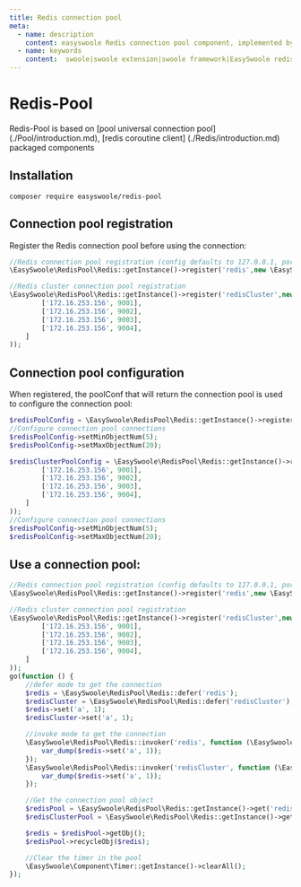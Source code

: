 ```yaml
---
title: Redis connection pool
meta:
  - name: description
    content: easyswoole Redis connection pool component, implemented by universal connection pool and redis coroutine client package
  - name: keywords
    content:  swoole|swoole extension|swoole framework|EasySwoole redis|redis connection pool|swoole redis|redis connection pool
---
```


# Redis-Pool
Redis-Pool is based on [pool universal connection pool] (./Pool/introduction.md), [redis coroutine client] (./Redis/introduction.md) packaged components
## Installation
```shell
composer require easyswoole/redis-pool
```

## Connection pool registration
Register the Redis connection pool before using the connection:

```php
//Redis connection pool registration (config defaults to 127.0.0.1, port 6379)
\EasySwoole\RedisPool\Redis::getInstance()->register('redis',new \EasySwoole\Redis\Config\RedisConfig());

//Redis cluster connection pool registration
\EasySwoole\RedisPool\Redis::getInstance()->register('redisCluster',new \EasySwoole\Redis\Config\RedisClusterConfig([
        ['172.16.253.156', 9001],
        ['172.16.253.156', 9002],
        ['172.16.253.156', 9003],
        ['172.16.253.156', 9004],
    ]
));
```

## Connection pool configuration
When registered, the poolConf that will return the connection pool is used to configure the connection pool:
```php
$redisPoolConfig = \EasySwoole\RedisPool\Redis::getInstance()->register('redis',new \EasySwoole\Redis\Config\RedisConfig());
//Configure connection pool connections
$redisPoolConfig->setMinObjectNum(5);
$redisPoolConfig->setMaxObjectNum(20);

$redisClusterPoolConfig = \EasySwoole\RedisPool\Redis::getInstance()->register('redisCluster',new \EasySwoole\Redis\Config\RedisClusterConfig([
        ['172.16.253.156', 9001],
        ['172.16.253.156', 9002],
        ['172.16.253.156', 9003],
        ['172.16.253.156', 9004],
    ]
));
//Configure connection pool connections
$redisPoolConfig->setMinObjectNum(5);
$redisPoolConfig->setMaxObjectNum(20);
```

## Use a connection pool:

```php
//Redis connection pool registration (config defaults to 127.0.0.1, port 6379)
\EasySwoole\RedisPool\Redis::getInstance()->register('redis',new \EasySwoole\Redis\Config\RedisConfig());

//Redis cluster connection pool registration
\EasySwoole\RedisPool\Redis::getInstance()->register('redisCluster',new \EasySwoole\Redis\Config\RedisClusterConfig([
        ['172.16.253.156', 9001],
        ['172.16.253.156', 9002],
        ['172.16.253.156', 9003],
        ['172.16.253.156', 9004],
    ]
));
go(function () {
    //defer mode to get the connection
    $redis = \EasySwoole\RedisPool\Redis::defer('redis');
    $redisCluster = \EasySwoole\RedisPool\Redis::defer('redisCluster');
    $redis->set('a', 1);
    $redisCluster->set('a', 1);

    //invoke mode to get the connection
    \EasySwoole\RedisPool\Redis::invoker('redis', function (\EasySwoole\Redis\Redis $redis) {
        var_dump($redis->set('a', 1));
    });
    \EasySwoole\RedisPool\Redis::invoker('redisCluster', function (\EasySwoole\Redis\Redis $redis) {
        var_dump($redis->set('a', 1));
    });

    //Get the connection pool object
    $redisPool = \EasySwoole\RedisPool\Redis::getInstance()->get('redis');
    $redisClusterPool = \EasySwoole\RedisPool\Redis::getInstance()->get('redisCluster');

    $redis = $redisPool->getObj();
    $redisPool->recycleObj($redis);

    //Clear the timer in the pool
    \EasySwoole\Component\Timer::getInstance()->clearAll();
});
```
